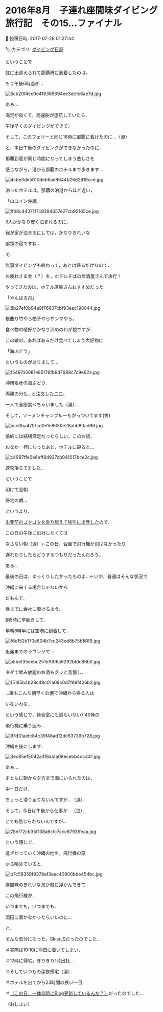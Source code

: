 # 2016年8月　子連れ座間味ダイビング旅行記　その15…ファイナル

📅 投稿日時: 2017-07-28 01:27:44

🏷️ カテゴリ: [ダイビング日記](ce3a7a8d424d112fce83ee85c81a0e344.md)

ということで．


虹に出迎えられて那覇港に到着したのは，


もう午後6時過ぎ…




![5cb20f4cc0e416365694ee3dc1c6ae7d.jpg](images/5cb20f4cc0e416365694ee3dc1c6ae7d.jpg)




あぁ…


海況が良くて，高速船が運航していたら．


午後早くのダイビングができて．


そして，このフェリーと同じ18時に那覇に着けたのに…（涙）





と，本日午後のダイビングができなかったのに，


那覇到着が同じ時間になってしまう悲しさを


感じながら，港から那覇のホテルまで歩きます…




![4cbe3de5010deb6ae8644b26d2919cce.jpg](images/4cbe3de5010deb6ae8644b26d2919cce.jpg)







泊ったホテルは，那覇の泊港からほど近い，


「ロコイン沖縄」




![ff48c4437117c9394657e27cb92165ce.jpg](images/ff48c4437117c9394657e27cb92165ce.jpg)




3人がかなり安く泊まれるのに，


我が家が泊まるにしては，かなりきれいな


部類の宿ですね…





で．


無事ダイビングも終わって，あとは帰るだけなので．


お疲れさま会（？）を，ホテルそばの居酒屋さんで決行！





やってきたのは，ホテル店員さんおすすめだった


「やんばる舟」




![8b27ef0b94a9f76607cbf93eec198044.jpg](images/8b27ef0b94a9f76607cbf93eec198044.jpg)







根曲り竹やら柚子やらサンマやら，


食べ物の嗜好がかなり渋めのわが娘ですが．


この娘の，あればあるだけ食べてしまう大好物に


「海ぶどう」


というものがありまして…




![15497a5681e85f76fb9d7689c7c9e62a.jpg](images/15497a5681e85f76fb9d7689c7c9e62a.jpg)




沖縄名産の海ぶどう．


両親の分も…と注文した二皿，


一人で全部食べちゃいました（涙）．





そして，ソーメンチャンプルーもがっついてます(笑)




![bcc0ba4701cd0e1e8630e28abb80ad96.jpg](images/bcc0ba4701cd0e1e8630e28abb80ad96.jpg)




娘的には結構満足だったらしい，このお店．


おなか一杯になったあと，ホテルに戻ると…




![c4997ffe0e6eff8d927cb041017bce2c.jpg](images/c4997ffe0e6eff8d927cb041017bce2c.jpg)




速攻落ちてました…





ということで．


明けて翌朝．


帰宅の朝…





というより．


[出発前のゴタゴタを乗り越えて強引に出発した](ed64b119f037a8b5c038e628d00d6627f.md)ので．


この日の午後に出社しなくては


ならない朝（涙）←この日，台風で飛行機が飛ばなかったり


遅れたりしたらどうするつもりだったんだろう…





あぁ…


最後の日は，ゆっくりしたかったものよ…←いや，普通はそんな状況で


沖縄に来てる場合じゃないから





だもんで．


昼までに会社に着けるよう．


朝5時に早起きして．


早朝6時半には空港に到着して．




![f6e152b170e804b7cc243ed8b75b1689.jpg](images/f6e152b170e804b7cc243ed8b75b1689.jpg)




出発までのラウンジで…




![a5bef35eebc251ef006a9292bfdc86b0.jpg](images/a5bef35eebc251ef006a9292bfdc86b0.jpg)




タダで飲み放題のお酒もグッと我慢し．




![15185b4b28c49c01a09c0d7f89f426b3.jpg](images/15185b4b28c49c01a09c0d7f89f426b3.jpg)







…誰もこんな朝早くの便で沖縄から帰る人は


いないわな…


という感じで，待合室にも誰もいない7:40発の


飛行機に乗り込み…




![97d31aefc84c39f48ad12dc63739b728.jpg](images/97d31aefc84c39f48ad12dc63739b728.jpg)







沖縄を後にします．




![3ec85ef5042a3f8aa1a08ecebb4dc441.jpg](images/3ec85ef5042a3f8aa1a08ecebb4dc441.jpg)




あぁ…


まともに朝から夕方まで海にいられたのは，


中一日だけ．


ちょっと潜り足りないんですが…（涙）．


そして，今日は午後から仕事か…（泣）．


とても信じられないんですが…




![78ef72cb35f138a6cfc7ccc6792ffeaa.jpg](images/78ef72cb35f138a6cfc7ccc6792ffeaa.jpg)




という感じで．


遠ざかっていく沖縄の地を，飛行機の窓


から眺めていると．




![b7c58359f9378af3eec40906bbe454bc.jpg](images/b7c58359f9378af3eec40906bbe454bc.jpg)







座間味のきれいな海が瞼に浮かんできて．





この飛行機が．


いつまでも，いつまでも．


羽田に着かなかったらいいのに…


と．


そんな気分になった，Skier_Sだったのでした…





＃実際は10:10に羽田に着いてしまい．


＃12時に帰宅，ぎりぎり1時出社…


＃そしていつもの深夜帰宅（涙）．


＃ホテルを出てから23時間の長い一日


＃[（この日，一体何時にBlog更新しているんだ？）](d20160810.md)だったのでした…





（おしまい）
